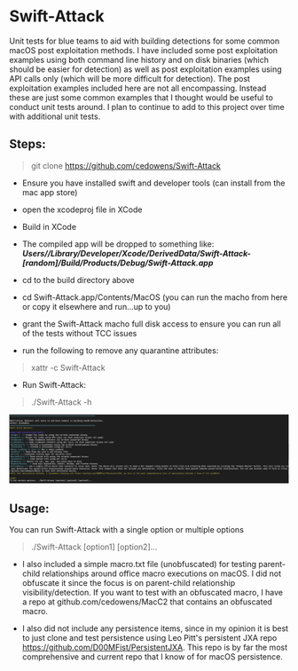 # Swift-Attack
Unit tests for blue teams to aid with building detections for some common macOS post exploitation methods. I have included some post exploitation examples using both command line history and on disk binaries (which should be easier for detection) as well as post exploitation examples using API calls only (which will be more difficult for detection). The post exploitation examples included here are not all encompassing. Instead these are just some common examples that I thought would be useful to conduct unit tests around. I plan to continue to add to this project over time with additional unit tests.

## Steps:
> git clone https://github.com/cedowens/Swift-Attack

- Ensure you have installed swift and developer tools (can install from the mac app store)

- open the xcodeproj file in XCode

- Build in XCode

- The compiled app will be dropped to something like: ***Users/<username>/Library/Developer/Xcode/DerivedData/Swift-Attack-[random]/Build/Products/Debug/Swift-Attack.app***

- cd to the build directory above

- cd Swift-Attack.app/Contents/MacOS (you can run the macho from here or copy it elsewhere and run...up to you)

- grant the Swift-Attack macho full disk access to ensure you can run all of the tests without TCC issues

- run the following to remove any quarantine attributes:

> xattr -c Swift-Attack 

- Run Swift-Attack:

> ./Swift-Attack -h 

![Image](swift-attack.png)

## Usage:

You can run Swift-Attack with a single option or multiple options

> ./Swift-Attack [option1] [option2]...

- I also included a simple macro.txt file (unobfuscated) for testing parent-child relationships around office macro executions on macOS. I did not obfuscate it since the focus is on parent-child relationship visibility/detection. If you want to test with an obfuscated macro, I have a repo at github.com/cedowens/MacC2 that contains an obfuscated macro.

- I also did not include any persistence items, since in my opinion it is best to just clone and test persistence using Leo Pitt's persistent JXA repo https://github.com/D00MFist/PersistentJXA. This repo is by far the most comprehensive and current repo that I know of for macOS persistence.
